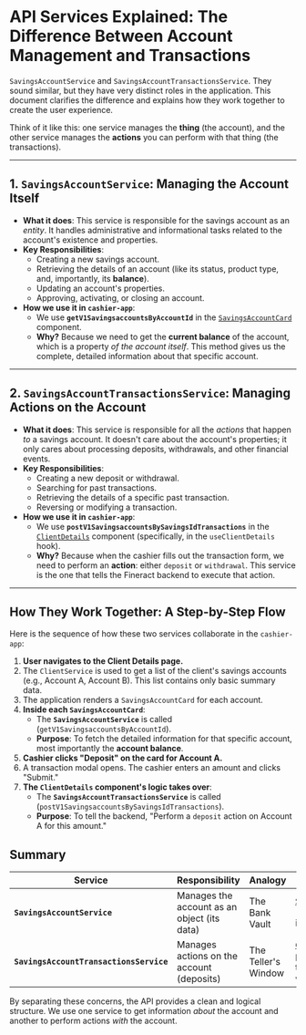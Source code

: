 # API Services Explained: The Difference Between Account Management and Transactions

`SavingsAccountService` and `SavingsAccountTransactionsService`. They sound similar, but they have very distinct roles in the application. This document clarifies the difference and explains how they work together to create the user experience.

Think of it like this: one service manages the **thing** (the account), and the other service manages the **actions** you can perform with that thing (the transactions).

---

## 1. `SavingsAccountService`: Managing the Account Itself

-   **What it does**: This service is responsible for the savings account as an *entity*. It handles administrative and informational tasks related to the account's existence and properties.
-   **Key Responsibilities**:
    -   Creating a new savings account.
    -   Retrieving the details of an account (like its status, product type, and, importantly, its **balance**).
    -   Updating an account's properties.
    -   Approving, activating, or closing an account.
-   **How we use it in `cashier-app`**:
    -   We use **`getV1SavingsaccountsByAccountId`** in the [`SavingsAccountCard`](frontend/cashier-app/src/components/SavingsAccountCard/index.tsx) component.
    -   **Why?** Because we need to get the **current balance** of the account, which is a property *of the account itself*. This method gives us the complete, detailed information about that specific account.

---

## 2. `SavingsAccountTransactionsService`: Managing Actions on the Account

-   **What it does**: This service is responsible for all the *actions* that happen *to* a savings account. It doesn't care about the account's properties; it only cares about processing deposits, withdrawals, and other financial events.
-   **Key Responsibilities**:
    -   Creating a new deposit or withdrawal.
    -   Searching for past transactions.
    -   Retrieving the details of a specific past transaction.
    -   Reversing or modifying a transaction.
-   **How we use it in `cashier-app`**:
    -   We use **`postV1SavingsaccountsBySavingsIdTransactions`** in the [`ClientDetails`](frontend/cashier-app/src/components/ClientDetails/index.tsx) component (specifically, in the `useClientDetails` hook).
    -   **Why?** Because when the cashier fills out the transaction form, we need to perform an **action**: either `deposit` or `withdrawal`. This service is the one that tells the Fineract backend to execute that action.

---

## How They Work Together: A Step-by-Step Flow

Here is the sequence of how these two services collaborate in the `cashier-app`:

1.  **User navigates to the Client Details page.**
2.  The `ClientService` is used to get a list of the client's savings accounts (e.g., Account A, Account B). This list contains only basic summary data.
3.  The application renders a `SavingsAccountCard` for each account.
4.  **Inside each `SavingsAccountCard`**:
    -   The **`SavingsAccountService`** is called (`getV1SavingsaccountsByAccountId`).
    -   **Purpose**: To fetch the detailed information for that specific account, most importantly the **account balance**.
5.  **Cashier clicks "Deposit" on the card for Account A.**
6.  A transaction modal opens. The cashier enters an amount and clicks "Submit."
7.  **The `ClientDetails` component's logic takes over**:
    -   The **`SavingsAccountTransactionsService`** is called (`postV1SavingsaccountsBySavingsIdTransactions`).
    -   **Purpose**: To tell the backend, "Perform a `deposit` action on Account A for this amount."

## Summary

| Service                               | Responsibility                               | Analogy               | Used In...                                                                                             |
| ------------------------------------- | -------------------------------------------- | --------------------- | ------------------------------------------------------------------------------------------------------ |
| **`SavingsAccountService`**           | Manages the account as an object (its data)  | The Bank Vault        | [`SavingsAccountCard`](frontend/cashier-app/src/components/SavingsAccountCard/index.tsx) (to check what's inside the vault)      |
| **`SavingsAccountTransactionsService`** | Manages actions on the account (deposits)    | The Teller's Window   | [`ClientDetails`](frontend/cashier-app/src/components/ClientDetails/index.tsx) (to process a transaction at the window) |

By separating these concerns, the API provides a clean and logical structure. We use one service to get information *about* the account and another to perform actions *with* the account.